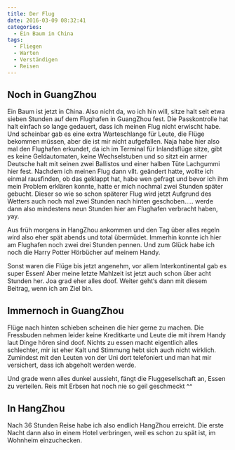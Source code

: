 ```yaml
---
title: Der Flug
date: 2016-03-09 08:32:41
categories:
  - Ein Baum in China
tags:
  - Fliegen
  - Warten
  - Verständigen
  - Reisen
---
```


## Noch in GuangZhou
Ein Baum ist jetzt in China. Also nicht da, wo ich hin will, sitze halt seit etwa sieben Stunden auf dem Flughafen in GuangZhou fest. Die Passkontrolle hat halt einfach so lange gedauert, dass ich meinen Flug nicht erwischt habe. Und scheinbar gab es eine extra Warteschlange für Leute, die Flüge bekommen müssen, aber die ist mir nicht aufgefallen. Naja habe hier also mal den Flughafen erkundet, da ich im Terminal für Inlandsflüge sitze, gibt es keine Geldautomaten, keine Wechselstuben und so sitzt ein armer Deutsche halt mit seinen zwei Ballistos und einer halben Tüte Lachgummi hier fest. Nachdem ich meinen Flug dann vllt. geändert hatte, wollte ich einmal rausfinden, ob das geklappt hat, habe wen gefragt und bevor ich ihm mein Problem erklären konnte, hatte er mich nochmal zwei Stunden später gebucht. Dieser so wie so schon späterer Flug wird jetzt Aufgrund des Wetters auch noch mal zwei Stunden nach hinten geschoben..... werde dann also mindestens neun Stunden hier am Flughafen verbracht haben, yay.

<!-- more -->

Aus früh morgens in HangZhou ankommen und den Tag über alles regeln wird also eher spät abends und total übermüdet. Immerhin konnte ich hier am Flughafen noch zwei drei Stunden pennen. Und zum Glück habe ich noch die Harry Potter Hörbücher auf meinem Handy.

Sonst waren die Flüge bis jetzt angenehm, vor allem Interkontinental gab es super Essen! Aber meine letzte Mahlzeit ist jetzt auch schon über acht Stunden her. Joa grad eher alles doof. Weiter geht‘s dann mit diesem Beitrag, wenn ich am Ziel bin.

## Immernoch in GuangZhou
Flüge nach hinten schieben scheinen die hier gerne zu machen. Die Fressbuden nehmen leider keine Kreditkarte und Leute die mit ihrem Handy laut Dinge hören sind doof. Nichts zu essen macht eigentlich alles schlechter, mir ist eher Kalt und Stimmung hebt sich auch nicht wirklich. Zumindest mit den Leuten von der Uni dort telefoniert und man hat mir versichert, dass ich abgeholt werden werde.

Und grade wenn alles dunkel aussieht, fängt die Fluggesellschaft an, Essen zu verteilen. Reis mit Erbsen hat noch nie so geil geschmeckt ^^

## In HangZhou
Nach 36 Stunden Reise habe ich also endlich HangZhou erreicht. Die erste Nacht dann also in einem Hotel verbringen, weil es schon zu spät ist, im Wohnheim einzuchecken.
